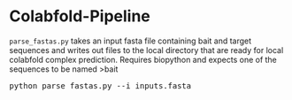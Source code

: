 # Colabfold-Pipeline

`parse_fastas.py` takes an input fasta file containing bait and target sequences and writes out files to the local directory that are ready for 
local colabfold complex prediction. Requires biopython and expects one of the sequences to be named >bait
<pre>python parse_fastas.py --i inputs.fasta</pre>
